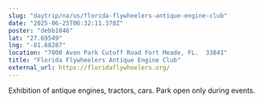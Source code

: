 ```yaml
---
slug: "daytrip/na/us/florida-flywheelers-antique-engine-club"
date: "2025-06-25T06:32:11.378Z"
poster: "debb1046"
lat: "27.69549"
lng: "-81.68287"
location: "7000 Avon Park Cutoff Road Fort Meade, FL.  33841"
title: "Florida Flywheelers Antique Engine Club"
external_url: https://floridaflywheelers.org/
---
```

Exhibition of antique engines, tractors, cars. Park open only during events.